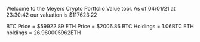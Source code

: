 Welcome to the Meyers Crypto Portfolio Value tool. 
As of 04/01/21 at 23:30:42 our valuation is $117623.22 

BTC Price = $59922.89
 ETH Price = $2006.86
BTC Holdings = 1.06BTC
 ETH holdings = 26.960005962ETH 

